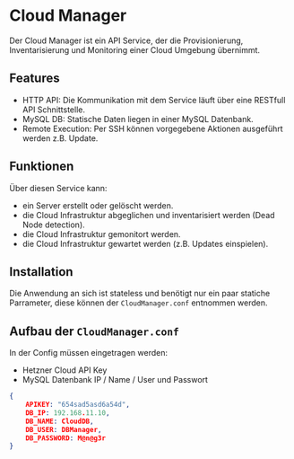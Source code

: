 # Cloud Manager

Der Cloud Manager ist ein API Service, der die Provisionierung, Inventarisierung und Monitoring einer Cloud Umgebung übernimmt.

## Features

- HTTP API: Die Kommunikation mit dem Service läuft über eine RESTfull API Schnittstelle.
- MySQL DB: Statische Daten liegen in einer MySQL Datenbank.
- Remote Execution: Per SSH können vorgegebene Aktionen ausgeführt werden z.B. Update.

## Funktionen

Über diesen Service kann:

- ein Server erstellt oder gelöscht werden.
- die Cloud Infrastruktur abgeglichen und inventarisiert werden (Dead Node detection).
- die Cloud Infrastruktur gemonitort werden.
- die Cloud Infrastruktur gewartet werden (z.B. Updates einspielen).

## Installation

Die Anwendung an sich ist stateless und benötigt nur ein paar statiche Parrameter, diese können der `CloudManager.conf` entnommen werden.


## Aufbau der `CloudManager.conf`

In der Config müssen eingetragen werden:
+ Hetzner Cloud API Key
+ MySQL Datenbank IP / Name / User und Passwort

```json
{
    APIKEY: "654sad5asd6a54d",
    DB_IP: 192.168.11.10,
    DB_NAME: CloudDB,
    DB_USER: DBManager,
    DB_PASSWORD: M@n@g3r
}
```
